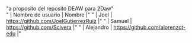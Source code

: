 "a proposito del reposito DEAW para 2Daw"  
" | Nombre de usuario | Nombre  |" 
" | Joel | https://github.com/JoelGutierrezRuiz  |" 
" | Samuel | https://github.com/Scivera  |" 
" | Alejandro | https://github.com/alorenzot-edu  |" 
